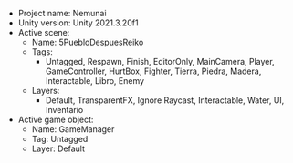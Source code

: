 <!-- UNITY CODE ASSIST INSTRUCTIONS START -->
- Project name: Nemunai
- Unity version: Unity 2021.3.20f1
- Active scene:
  - Name: 5PuebloDespuesReiko
  - Tags:
    - Untagged, Respawn, Finish, EditorOnly, MainCamera, Player, GameController, HurtBox, Fighter, Tierra, Piedra, Madera, Interactable, Libro, Enemy
  - Layers:
    - Default, TransparentFX, Ignore Raycast, Interactable, Water, UI, Inventario
- Active game object:
  - Name: GameManager
  - Tag: Untagged
  - Layer: Default
<!-- UNITY CODE ASSIST INSTRUCTIONS END -->
